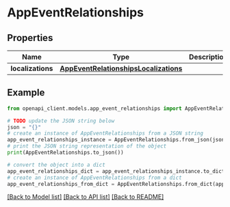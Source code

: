 # AppEventRelationships


## Properties

Name | Type | Description | Notes
------------ | ------------- | ------------- | -------------
**localizations** | [**AppEventRelationshipsLocalizations**](AppEventRelationshipsLocalizations.md) |  | [optional] 

## Example

```python
from openapi_client.models.app_event_relationships import AppEventRelationships

# TODO update the JSON string below
json = "{}"
# create an instance of AppEventRelationships from a JSON string
app_event_relationships_instance = AppEventRelationships.from_json(json)
# print the JSON string representation of the object
print(AppEventRelationships.to_json())

# convert the object into a dict
app_event_relationships_dict = app_event_relationships_instance.to_dict()
# create an instance of AppEventRelationships from a dict
app_event_relationships_from_dict = AppEventRelationships.from_dict(app_event_relationships_dict)
```
[[Back to Model list]](../README.md#documentation-for-models) [[Back to API list]](../README.md#documentation-for-api-endpoints) [[Back to README]](../README.md)


